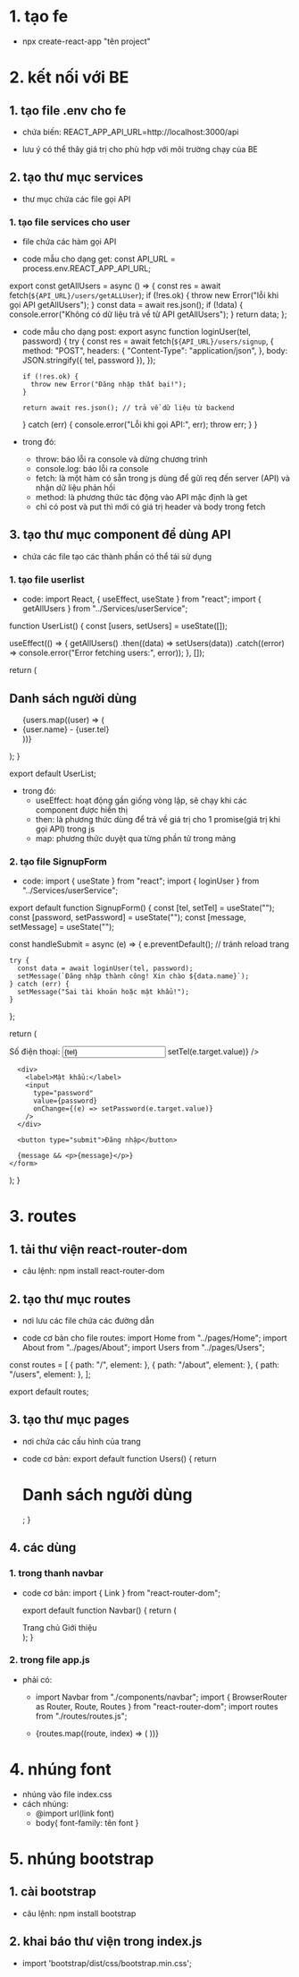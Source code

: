 # 1. tạo fe

- npx create-react-app "tên project"

# 2. kết nối với BE

## 1. tạo file .env cho fe

- chứa biến: REACT_APP_API_URL=http://localhost:3000/api

- lưu ý có thể thây giá trị cho phù hợp với môi trường chạy của BE

## 2. tạo thư mục services

- thư mục chứa các file gọi API

### 1. tạo file services cho user

- file chứa các hàm gọi API

- code mẫu cho dạng get:
  const API_URL = process.env.REACT_APP_API_URL;

export const getAllUsers = async () => {
const res = await fetch(`${API_URL}/users/getALLUser`);
if (!res.ok) {
throw new Error("lỗi khi gọi API getAllUsers");
}
const data = await res.json();
if (!data) {
console.error("Không có dữ liệu trả về từ API getAllUsers");
}
return data;
};

- code mẫu cho dạng post:
  export async function loginUser(tel, password) {
  try {
  const res = await fetch(`${API_URL}/users/signup`, {
  method: "POST",
  headers: {
  "Content-Type": "application/json",
  },
  body: JSON.stringify({ tel, password }),
  });

      if (!res.ok) {
        throw new Error("Đăng nhập thất bại!");
      }

      return await res.json(); // trả về dữ liệu từ backend

  } catch (err) {
  console.error("Lỗi khi gọi API:", err);
  throw err;
  }
  }

- trong đó:
  - throw: báo lỗi ra console và dừng chương trình
  - console.log: báo lỗi ra console
  - fetch: là một hàm có sẵn trong js dùng để gửi req đến server (API) và nhận dữ liệu phản hồi
  - method: là phương thức tác động vào API mặc định là get
  - chỉ có post và put thì mới có giá trị header và body trong fetch

## 3. tạo thư mục component để dùng API

- chứa các file tạo các thành phần có thể tái sử dụng

### 1. tạo file userlist

- code:
  import React, { useEffect, useState } from "react";
  import { getAllUsers } from "../Services/userService";

function UserList() {
const [users, setUsers] = useState([]);

useEffect(() => {
getAllUsers()
.then((data) => setUsers(data))
.catch((error) => console.error("Error fetching users:", error));
}, []);

return (

<div>
<h2>Danh sách người dùng</h2>
<ul>
{users.map((user) => (
<li key={user._id}>
{user.name} - {user.tel}
</li>
))}
</ul>
</div>
);
}

export default UserList;

- trong đó:
  - useEffect: hoạt động gần giống vòng lập, sẽ chạy khi các component được hiển thị
  - then: là phương thức dùng để trả về giá trị cho 1 promise(giá trị khi gọi API) trong js
  - map: phương thức duyệt qua từng phần tử trong mảng

### 2. tạo file SignupForm

- code:
  import { useState } from "react";
  import { loginUser } from "../Services/userService";

export default function SignupForm() {
const [tel, setTel] = useState("");
const [password, setPassword] = useState("");
const [message, setMessage] = useState("");

const handleSubmit = async (e) => {
e.preventDefault(); // tránh reload trang

    try {
      const data = await loginUser(tel, password);
      setMessage(`Đăng nhập thành công! Xin chào ${data.name}`);
    } catch (err) {
      setMessage("Sai tài khoản hoặc mật khẩu!");
    }

};

return (

<form onSubmit={handleSubmit}>
<div>
<label>Số điện thoại:</label>
<input
type="text"
value={tel}
onChange={(e) => setTel(e.target.value)}
/>
</div>

      <div>
        <label>Mật khẩu:</label>
        <input
          type="password"
          value={password}
          onChange={(e) => setPassword(e.target.value)}
        />
      </div>

      <button type="submit">Đăng nhập</button>

      {message && <p>{message}</p>}
    </form>

);
}

# 3. routes

## 1. tải thư viện react-router-dom

- câu lệnh: npm install react-router-dom

## 2. tạo thư mục routes

- nơi lưu các file chứa các đường dẫn

- code cơ bản cho file routes:
  import Home from "../pages/Home";
  import About from "../pages/About";
  import Users from "../pages/Users";

const routes = [
{ path: "/", element: <Home /> },
{ path: "/about", element: <About /> },
{ path: "/users", element: <Users /> },
];

export default routes;

## 3. tạo thư mục pages

- nơi chứa các cấu hình của trang

- code cơ bản:
  export default function Users() {
  return <h1>Danh sách người dùng</h1>;
  }

## 4. các dùng

### 1. trong thanh navbar

- code cơ bản:
  import { Link } from "react-router-dom";

  export default function Navbar() {
  return (
  <nav>
  <Link to="/">Trang chủ</Link> <Link to="/about">Giới thiệu</Link>
  </nav>
  );
  }

### 2. trong file app.js

- phải có:

  - import Navbar from "./components/navbar";
    import { BrowserRouter as Router, Route, Routes } from "react-router-dom";
    import routes from "./routes/routes.js";

  - <Router>
        <Navbar />
        <Routes>
          {routes.map((route, index) => (
            <Route key={index} path={route.path} element={route.element} />
          ))}
        </Routes>
      </Router>

# 4. nhúng font

- nhúng vào file index.css
- cách nhúng:
  - @import url(link font)
  - body{
    font-family: tên font
    }

# 5. nhúng bootstrap

## 1. cài bootstrap

- câu lệnh: npm install bootstrap

## 2. khai báo thư viện trong index.js

- import 'bootstrap/dist/css/bootstrap.min.css';
